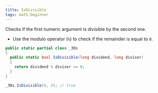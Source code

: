 ```yaml
---
title: IsDivisible
tags: math,beginner
---
```


Checks if the first numeric argument is divisible by the second one.

- Use the modulo operator (`%`) to check if the remainder is equal to `0`.

```csharp
public static partial class _30s 
{
  public static bool IsDivisible(long dividend, long divisor) 
  {
    return dividend % divisor == 0;
  }
}
```

```csharp
_30s.IsDivisible(6, 3); // true
```
